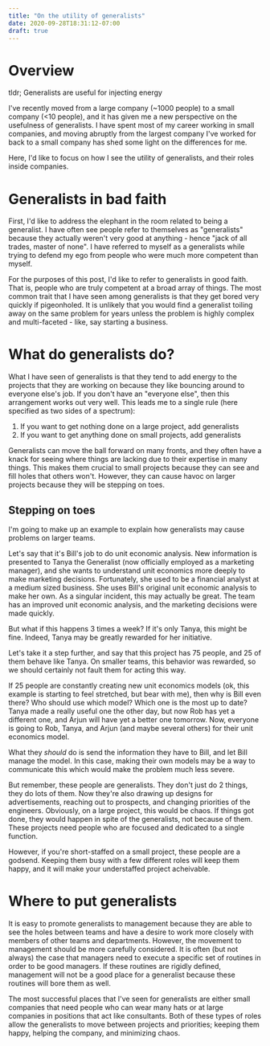 ```yaml
---
title: "On the utility of generalists"
date: 2020-09-28T18:31:12-07:00
draft: true
---
```


# Overview

tldr; Generalists are useful for injecting energy

I've recently moved from a large company (~1000 people) to a small company (<10 people), and it has given me a new perspective on the usefulness of generalists. I have spent most of my career working in small companies, and moving abruptly from the largest company I've worked for back to a small company has shed some light on the differences for me. 

Here, I'd like to focus on how I see the utility of generalists, and their roles inside companies.

# Generalists in bad faith

First, I'd like to address the elephant in the room related to being a generalist. I have often see people refer to themselves as "generalists" because they actually weren't very good at anything - hence "jack of all trades, master of none". I have referred to myself as a generalists while trying to defend my ego from people who were much more competent than myself.

For the purposes of this post, I'd like to refer to generalists in good faith. That is, people who are truly competent at a broad array of things. The most common trait that I have seen among generalists is that they get bored very quickly if pigeonholed. It is unlikely that you would find a generalist toiling away on the same problem for years unless the problem is highly complex and multi-faceted - like, say starting a business.

# What do generalists do?

What I have seen of generalists is that they tend to add energy to the projects that they are working on because they like bouncing around to everyone else's job. If you don't have an "everyone else", then this arrangement works out very well. This leads me to a single rule (here specified as two sides of a spectrum):

1. If you want to get nothing done on a large project, add generalists
2. If you want to get anything done on small projects, add generalists

Generalists can move the ball forward on many fronts, and they often have a knack for seeing where things are lacking due to their expertise in many things. This makes them crucial to small projects because they can see and fill holes that others won't. However, they can cause havoc on larger projects because they will be stepping on toes.

## Stepping on toes

I'm going to make up an example to explain how generalists may cause problems on larger teams.

Let's say that it's Bill's job to do unit economic analysis. New information is presented to Tanya the Generalist (now officially employed as a marketing manager), and she wants to understand unit economics more deeply to make marketing decisions. Fortunately, she used to be a financial analyst at a medium sized business. She uses Bill's original unit economic analysis to make her own. As a singular incident, this may actually be great. The team has an improved unit economic analysis, and the marketing decisions were made quickly.

But what if this happens 3 times a week? If it's only Tanya, this might be fine. Indeed, Tanya may be greatly rewarded for her initiative.

Let's take it a step further, and say that this project has 75 people, and 25 of them behave like Tanya. On smaller teams, this behavior was rewarded, so we should certainly not fault them for acting this way.

If 25 people are constantly creating new unit economics models (ok, this example is starting to feel stretched, but bear with me), then why is Bill even there? Who should use which model? Which one is the most up to date? Tanya made a really useful one the other day, but now Rob has yet a different one, and Arjun will have yet a better one tomorrow. Now, everyone is going to Rob, Tanya, and Arjun (and maybe several others) for their unit economics model.

What they _should_ do is send the information they have to Bill, and let Bill manage the model. In this case, making their own models may be a way to communicate this which would make the problem much less severe.

But remember, these people are generalists. They don't just do 2 things, they do lots of them. Now they're also drawing up designs for advertisements, reaching out to prospects, and changing priorities of the engineers. Obviously, on a large project, this would be chaos. If things got done, they would happen in spite of the generalists, not because of them. These projects need people who are focused and dedicated to a single function.

However, if you're short-staffed on a small project, these people are a godsend. Keeping them busy with a few different roles will keep them happy, and it will make your understaffed project acheivable.

# Where to put generalists

It is easy to promote generalists to management because they are able to see the holes between teams and have a desire to work more closely with members of other teams and departments. However, the movement to management should be more carefully considered. It is often (but not always) the case that managers need to execute a specific set of routines in order to be good managers. If these routines are rigidly defined, management will not be a good place for a generalist because these routines will bore them as well. 

The most successful places that I've seen for generalists are either small companies that need people who can wear many hats or at large companies in positions that act like consultants. Both of these types of roles allow the generalists to move between projects and priorities; keeping them happy, helping the company, and minimizing chaos.
